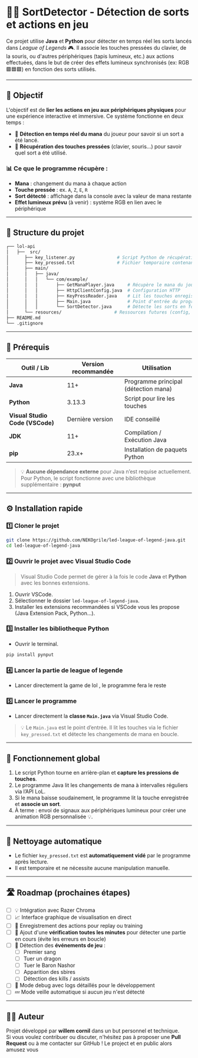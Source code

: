 # 🧙‍♂️ **SortDetector - Détection de sorts et actions en jeu**

Ce projet utilise **Java** et **Python** pour détecter en temps réel les sorts lancés dans *League of Legends* 🎮. Il associe les touches pressées du clavier, de la souris, ou d'autres périphériques (tapis lumineux, etc.) aux actions effectuées, dans le but de créer des effets lumineux synchronisés (ex: RGB 🟪🟦🟩) en fonction des sorts utilisés.

---

## 📌 Objectif

L'objectif est de **lier les actions en jeu aux périphériques physiques** pour une expérience interactive et immersive. Ce système fonctionne en deux temps :

- 🔹 **Détection en temps réel du mana** du joueur pour savoir si un sort a été lancé.
- 🔸 **Récupération des touches pressées** (clavier, souris...) pour savoir quel sort a été utilisé.

### 📊 Ce que le programme récupère :

- **Mana** : changement du mana à chaque action
- **Touche pressée** : ex. `A`, `Z`, `E`, `R`
- **Sort détecté** : affichage dans la console avec la valeur de mana restante
- **Effet lumineux prévu** (à venir) : système RGB en lien avec le périphérique

---

## 🧱 Structure du projet

```bash
┌── lol-api
│   ├──  src/
│      ├── key_listener.py                # Script Python de récupération des touches
│      ├── key_pressed.txt                # Fichier temporaire contenant les touches pressées
│      ├── main/
│      │   ├── java/
│      │   │   └── com/example/
│      │   │       ├── GetManaPlayer.java     # Récupère le mana du joueur
│      │   │       ├── HttpClientConfig.java  # Configuration HTTP
│      │   │       ├── KeyPressReader.java    # Lit les touches enregistrées
│      │   │       ├── Main.java              # Point d'entrée du programme
│      │   │       └── SortDetector.java      # Détecte les sorts en fonction du mana et des touches
│      └── resources/                    # Ressources futures (config, templates...)
├── README.md
└── .gitignore
```

---

## 🧰 Prérequis

| Outil / Lib                      | Version recommandée     | Utilisation                          |
|----------------------------------|--------------------------|--------------------------------------|
| **Java**                         | 11+                      | Programme principal (détection mana) |
| **Python**                       | 3.13.3                   | Script pour lire les touches         |
| **Visual Studio Code (VSCode)** | Dernière version         | IDE conseillé                        |
| **JDK**                          | 11+                      | Compilation / Exécution Java         |
| **pip**                          | 23.x+                    | Installation de paquets Python       |

> 💡 **Aucune dépendance externe** pour Java n’est requise actuellement.  
> Pour Python, le script fonctionne avec une bibliothèque supplémentaire : **pynput** 

    

---

## ⚙️ Installation rapide

### 1️⃣ Cloner le projet

```bash
git clone https://github.com/NEKOgrile/led-league-of-legend-java.git
cd led-league-of-legend-java
```

### 2️⃣ Ouvrir le projet avec Visual Studio Code

> Visual Studio Code permet de gérer à la fois le code **Java** et **Python** avec les bonnes extensions.

1. Ouvrir VSCode.
2. Sélectionner le dossier `led-league-of-legend-java`.
3. Installer les extensions recommandées si VSCode vous les propose (Java Extension Pack, Python...).

### 3️⃣ Installer les bibliotheque Python

- Ouvrir le terminal.
```bash
pip install pynput
```
### 4️⃣ Lancer la partie de league of legende

- Lancer directement la game de lol , le programme fera le reste




### 5️⃣ Lancer le programme

- Lancer directement la **classe `Main.java`** via Visual Studio Code.

> 💡 Le `Main.java` est le point d’entrée. Il lit les touches via le fichier `key_pressed.txt` et détecte les changements de mana en boucle.

---

## 🎯 Fonctionnement global

1. Le script Python tourne en arrière-plan et **capture les pressions de touches**.
2. Le programme Java lit les changements de mana à intervalles réguliers via l’API LoL.
3. Si le mana baisse soudainement, le programme lit la touche enregistrée et **associe un sort**.
4. À terme : envoi de signaux aux périphériques lumineux pour créer une animation RGB personnalisée 💡.

---

## 🧼 Nettoyage automatique

- Le fichier `key_pressed.txt` est **automatiquement vidé** par le programme après lecture.
- Il est temporaire et ne nécessite aucune manipulation manuelle.

---

## 🛣️ Roadmap (prochaines étapes)

- [ ] 💡 Intégration avec Razer Chroma
- [ ] 📈 Interface graphique de visualisation en direct
- [ ] 🎥 Enregistrement des actions pour replay ou training
- [ ] 🔁 Ajout d'une **vérification toutes les minutes** pour détecter une partie en cours (évite les erreurs en boucle)
- [ ] 🧠 Détection des **événements de jeu** :
  - [ ] Premier sang
  - [ ] Tuer un dragon
  - [ ] Tuer le Baron Nashor
  - [ ] Apparition des sbires
  - [ ] Détection des kills / assists
- [ ] 🧪 Mode debug avec logs détaillés pour le développement
- [ ] 💤 Mode veille automatique si aucun jeu n'est détecté

---

## 🧑‍💻 Auteur

Projet développé par **willem cornil** dans un but personnel et technique.  
Si vous voulez contribuer ou discuter, n'hésitez pas à proposer une **Pull Request** ou à me contacter sur GitHub !
Le project et en public alors amusez vous
